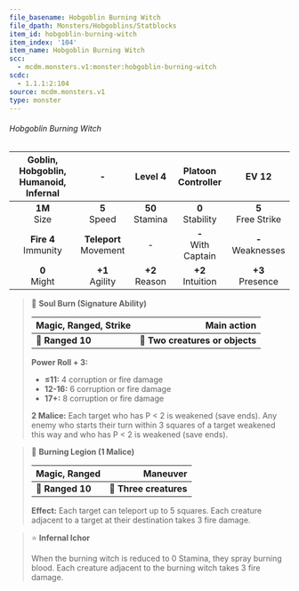 ```yaml
---
file_basename: Hobgoblin Burning Witch
file_dpath: Monsters/Hobgoblins/Statblocks
item_id: hobgoblin-burning-witch
item_index: '104'
item_name: Hobgoblin Burning Witch
scc:
  - mcdm.monsters.v1:monster:hobgoblin-burning-witch
scdc:
  - 1.1.1:2:104
source: mcdm.monsters.v1
type: monster
---
```


###### Hobgoblin Burning Witch

| Goblin, Hobgoblin, Humanoid, Infernal |             -              |       Level 4       |   Platoon Controller    |         EV 12          |
| :-----------------------------------: | :------------------------: | :-----------------: | :---------------------: | :--------------------: |
|           **1M**<br/> Size            |      **5**<br/> Speed      | **50**<br/> Stamina |  **0**<br/> Stability   | **5**<br/> Free Strike |
|       **Fire 4**<br/> Immunity        | **Teleport**<br/> Movement |          -          | **-**<br/> With Captain | **-**<br/> Weaknesses  |
|           **0**<br/> Might            |    **+1**<br/> Agility     | **+2**<br/> Reason  |  **+2**<br/> Intuition  |  **+3**<br/> Presence  |

<!-- -->
> 🏹 **Soul Burn (Signature Ability)**
>
> | **Magic, Ranged, Strike** |                 **Main action** |
> | ------------------------- | ------------------------------: |
> | **📏 Ranged 10**          | **🎯 Two creatures or objects** |
>
> **Power Roll + 3:**
>
> - **≤11:** 4 corruption or fire damage
> - **12-16:** 6 corruption or fire damage
> - **17+:** 8 corruption or fire damage
>
> **2 Malice:** Each target who has P < 2 is weakened (save ends). Any enemy who starts their turn within 3 squares of a target weakened this way and who has P < 2 is weakened (save ends).

<!-- -->
> 🏹 **Burning Legion (1 Malice)**
>
> | **Magic, Ranged** |           **Maneuver** |
> | ----------------- | ---------------------: |
> | **📏 Ranged 10**  | **🎯 Three creatures** |
>
> **Effect:** Each target can teleport up to 5 squares. Each creature adjacent to a target at their destination takes 3 fire damage.

<!-- -->
> ⭐️ **Infernal Ichor**
>
> When the burning witch is reduced to 0 Stamina, they spray burning blood. Each creature adjacent to the burning witch takes 3 fire damage.
